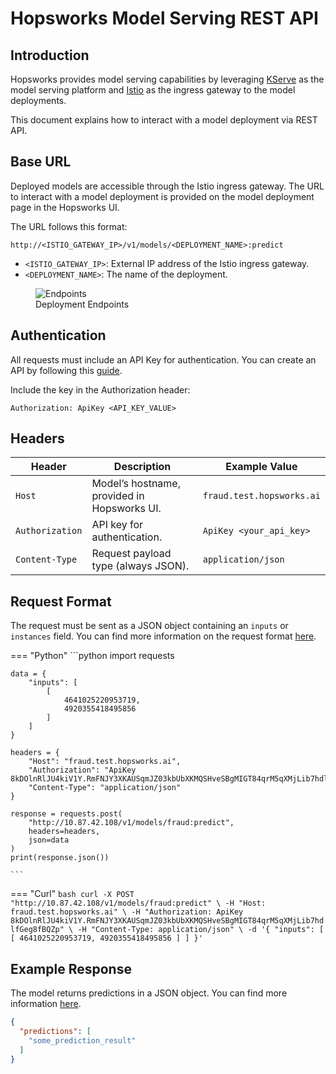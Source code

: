 # Hopsworks Model Serving REST API

## Introduction

Hopsworks provides model serving capabilities by leveraging [KServe](https://kserve.github.io/website/) as the model serving platform and [Istio](https://istio.io/) as the ingress gateway to the model deployments. 

This document explains how to interact with a model deployment via REST API.

## Base URL

Deployed models are accessible through the Istio ingress gateway. The URL to interact with a model deployment is provided on the model deployment page in the Hopsworks UI. 

The URL follows this format:
```text
http://<ISTIO_GATEWAY_IP>/v1/models/<DEPLOYMENT_NAME>:predict
```

- `<ISTIO_GATEWAY_IP>`: External IP address of the Istio ingress gateway.
- `<DEPLOYMENT_NAME>`: The name of the deployment.

<p align="center">
  <figure>
    <img  style="max-width: 100%; margin: 0 auto" src="../../../../assets/images/guides/mlops/serving/deployment_endpoints.png" alt="Endpoints">
    <figcaption>Deployment Endpoints</figcaption>
  </figure>
</p>


## Authentication

All requests must include an API Key for authentication. You can create an API by following this [guide](../../projects/api_key/create_api_key.md). 

Include the key in the Authorization header:
```text
Authorization: ApiKey <API_KEY_VALUE>
```

## Headers

| Header          | Description                                 | Example Value                        |
| --------------- | ------------------------------------------- | ------------------------------------ |
| `Host`          | Model’s hostname, provided in Hopsworks UI. | `fraud.test.hopsworks.ai` |
| `Authorization` | API key for authentication.                 | `ApiKey <your_api_key>`              |
| `Content-Type`  | Request payload type (always JSON).         | `application/json`                   |

## Request Format

The request must be sent as a JSON object containing an `inputs` or `instances` field. You can find more information on the request format [here](https://kserve.github.io/website/docs/concepts/architecture/data-plane/v1-protocol#request-format).

=== "Python"
    ```python
    import requests

    data = {
        "inputs": [
            [
                4641025220953719,
                4920355418495856
            ]
        ]
    }

    headers = {
        "Host": "fraud.test.hopsworks.ai",
        "Authorization": "ApiKey 8kDOlnRlJU4kiV1Y.RmFNJY3XKAUSqmJZ03kbUbXKMQSHveSBgMIGT84qrM5qXMjLib7hdlfGeg8fBQZp",
        "Content-Type": "application/json"
    }

    response = requests.post(
        "http://10.87.42.108/v1/models/fraud:predict",
        headers=headers,
        json=data
    )
    print(response.json())
    
    ```
=== "Curl"
    ```bash
    curl -X POST "http://10.87.42.108/v1/models/fraud:predict" \
          -H "Host: fraud.test.hopsworks.ai" \
          -H "Authorization: ApiKey 8kDOlnRlJU4kiV1Y.RmFNJY3XKAUSqmJZ03kbUbXKMQSHveSBgMIGT84qrM5qXMjLib7hdlfGeg8fBQZp" \
          -H "Content-Type: application/json" \
          -d '{
                "inputs": [
                  [
                    4641025220953719,
                    4920355418495856
                  ]
                ]
              }'
    ```

## Example Response

The model returns predictions in a JSON object. You can find more information [here](https://kserve.github.io/website/docs/concepts/architecture/data-plane/v1-protocol#response-format).

```json
{
  "predictions": [
    "some_prediction_result"
  ]
}
```